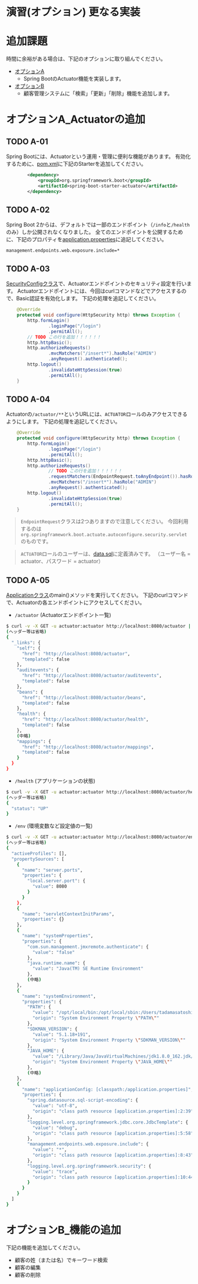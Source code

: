 演習(オプション) 更なる実装
======================================

# 追加課題
時間に余裕がある場合は、下記のオプションに取り組んでください。

- [オプションA](#オプションA_Actuatorの追加)
    - Spring BootのActuator機能を実装します。
- [オプションB](#オプションB_機能の追加)
    - 顧客管理システムに「検索」「更新」「削除」機能を追加します。

# オプションA_Actuatorの追加

## TODO A-01
Spring Bootには、Actuatorという運用・管理に便利な機能があります。
有効化するために、[pom.xml](pom.xml)に下記のStarterを追加してください。

```xml
        <dependency>
            <groupId>org.springframework.boot</groupId>
            <artifactId>spring-boot-starter-actuator</artifactId>
        </dependency>
```

## TODO A-02
Spring Boot 2からは、デフォルトでは一部のエンドポイント（`/info`と`/health`のみ）しか公開されなくなりました。
全てのエンドポイントを公開するために、下記のプロパティを[application.properties](src/main/resources/application.properties)に追記してください。

```properties
management.endpoints.web.exposure.include=*
```

## TODO A-03
[SecurityConfigクラス](src/main/java/com/example/security/config/SecurityConfig.java)で、Actuatorエンドポイントのセキュリティ設定を行います。
Actuatorエンドポイントには、今回はcurlコマンドなどでアクセスするので、Basic認証を有効化します。
下記の処理を追記してください。

```java
    @Override
    protected void configure(HttpSecurity http) throws Exception {
        http.formLogin()
                .loginPage("/login")
                .permitAll();
        // TODO この行を追加！！！！！！
        http.httpBasic();
        http.authorizeRequests()
                .mvcMatchers("/insert*").hasRole("ADMIN")
                .anyRequest().authenticated();
        http.logout()
                .invalidateHttpSession(true)
                .permitAll();
    }
```

## TODO A-04
Actuatorの`/actuator/**`というURLには、`ACTUATOR`ロールのみアクセスできるようにします。
下記の処理を追記してください。

```java
    @Override
    protected void configure(HttpSecurity http) throws Exception {
        http.formLogin()
                .loginPage("/login")
                .permitAll();
        http.httpBasic();
        http.authorizeRequests()
                // TODO この行を追加！！！！！！
                .requestMatchers(EndpointRequest.toAnyEndpoint()).hasRole("ACTUATOR")
                .mvcMatchers("/insert*").hasRole("ADMIN")
                .anyRequest().authenticated();
        http.logout()
                .invalidateHttpSession(true)
                .permitAll();
    }

```

> `EndpointRequest`クラスは2つありますので注意してください。
> 今回利用するのは`org.springframework.boot.actuate.autoconfigure.security.servlet`のものです。

> `ACTUATOR`ロールのユーザーは、[data.sql](src/main/resources/data.sql)に定義済みです。
> （ユーザー名 = actuator、パスワード = actuator）

## TODO A-05
[Applicationクラス](src/main/java/com/example/Application.java)のmain()メソッドを実行してください。
下記のcurlコマンドで、Actuatorの各エンドポイントにアクセスしてください。

- `/actuator` (Actuatorエンドポイント一覧)

```bash
$ curl -v -X GET -u actuator:actuator http://localhost:8080/actuator | jq
(ヘッダー等は省略)
{
  "_links": {
    "self": {
      "href": "http://localhost:8080/actuator",
      "templated": false
    },
    "auditevents": {
      "href": "http://localhost:8080/actuator/auditevents",
      "templated": false
    },
    "beans": {
      "href": "http://localhost:8080/actuator/beans",
      "templated": false
    },
    "health": {
      "href": "http://localhost:8080/actuator/health",
      "templated": false
    },
    (中略)
    "mappings": {
      "href": "http://localhost:8080/actuator/mappings",
      "templated": false
    }
  }
}
```

- `/health` (アプリケーションの状態)

```bash
$ curl -v -X GET -u actuator:actuator http://localhost:8080/actuator/health | jq
(ヘッダー等は省略)
{
  "status": "UP"
}
```

- `/env` (環境変数など設定値の一覧)

```bash
$ curl -v -X GET -u actuator:actuator http://localhost:8080/actuator/env | jq
(ヘッダー等は省略)
{
  "activeProfiles": [],
  "propertySources": [
    {
      "name": "server.ports",
      "properties": {
        "local.server.port": {
          "value": 8080
        }
      }
    },
    {
      "name": "servletContextInitParams",
      "properties": {}
    },
    {
      "name": "systemProperties",
      "properties": {
        "com.sun.management.jmxremote.authenticate": {
          "value": "false"
        },
        "java.runtime.name": {
          "value": "Java(TM) SE Runtime Environment"
        },
        (中略)
    },
    {
      "name": "systemEnvironment",
      "properties": {
        "PATH": {
          "value": "/opt/local/bin:/opt/local/sbin:/Users/tadamasatoshi/.sdkman/candidates/gradle/current/bin:/usr/local/Cellar/git/2.14.1/bin:/usr/local/bin:/usr/bin:/bin:/usr/sbin:/sbin:/Library/Java/JavaVirtualMachines/jdk1.8.0_162.jdk/Contents/Home/bin:/usr/local/sbin:/usr/local/Cellar/postgresql94/9.4.9_1/bin:/opt/local/bin",
          "origin": "System Environment Property \"PATH\""
        },
        "SDKMAN_VERSION": {
          "value": "5.1.18+191",
          "origin": "System Environment Property \"SDKMAN_VERSION\""
        },
        "JAVA_HOME": {
          "value": "/Library/Java/JavaVirtualMachines/jdk1.8.0_162.jdk/Contents/Home",
          "origin": "System Environment Property \"JAVA_HOME\""
        },
        (中略)
    },
    {
      "name": "applicationConfig: [classpath:/application.properties]",
      "properties": {
        "spring.datasource.sql-script-encoding": {
          "value": "utf-8",
          "origin": "class path resource [application.properties]:2:39"
        },
        "logging.level.org.springframework.jdbc.core.JdbcTemplate": {
          "value": "debug",
          "origin": "class path resource [application.properties]:5:58"
        },
        "management.endpoints.web.exposure.include": {
          "value": "*",
          "origin": "class path resource [application.properties]:8:43"
        },
        "logging.level.org.springframework.security": {
          "value": "trace",
          "origin": "class path resource [application.properties]:10:44"
        }
      }
    }
  ]
}
```

# オプションB_機能の追加
下記の機能を追加してください。

- 顧客の姓（または名）でキーワード検索
- 顧客の編集
- 顧客の削除
